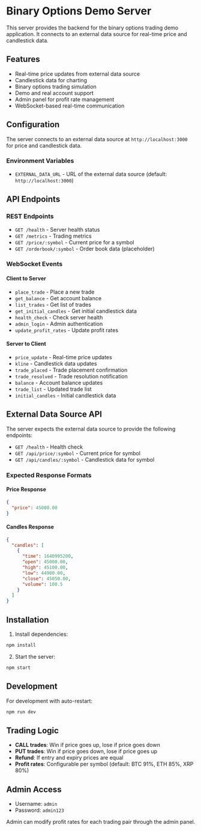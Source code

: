 # Binary Options Demo Server

This server provides the backend for the binary options trading demo application. It connects to an external data source for real-time price and candlestick data.

## Features

- Real-time price updates from external data source
- Candlestick data for charting
- Binary options trading simulation
- Demo and real account support
- Admin panel for profit rate management
- WebSocket-based real-time communication

## Configuration

The server connects to an external data source at `http://localhost:3000` for price and candlestick data.

### Environment Variables

- `EXTERNAL_DATA_URL` - URL of the external data source (default: `http://localhost:3000`)

## API Endpoints

### REST Endpoints

- `GET /health` - Server health status
- `GET /metrics` - Trading metrics
- `GET /price/:symbol` - Current price for a symbol
- `GET /orderbook/:symbol` - Order book data (placeholder)

### WebSocket Events

#### Client to Server
- `place_trade` - Place a new trade
- `get_balance` - Get account balance
- `list_trades` - Get list of trades
- `get_initial_candles` - Get initial candlestick data
- `health_check` - Check server health
- `admin_login` - Admin authentication
- `update_profit_rates` - Update profit rates

#### Server to Client
- `price_update` - Real-time price updates
- `kline` - Candlestick data updates
- `trade_placed` - Trade placement confirmation
- `trade_resolved` - Trade resolution notification
- `balance` - Account balance updates
- `trade_list` - Updated trade list
- `initial_candles` - Initial candlestick data

## External Data Source API

The server expects the external data source to provide the following endpoints:

- `GET /health` - Health check
- `GET /api/price/:symbol` - Current price for symbol
- `GET /api/candles/:symbol` - Candlestick data for symbol

### Expected Response Formats

#### Price Response
```json
{
  "price": 45000.00
}
```

#### Candles Response
```json
{
  "candles": [
    {
      "time": 1640995200,
      "open": 45000.00,
      "high": 45100.00,
      "low": 44900.00,
      "close": 45050.00,
      "volume": 100.5
    }
  ]
}
```

## Installation

1. Install dependencies:
```bash
npm install
```

2. Start the server:
```bash
npm start
```

## Development

For development with auto-restart:
```bash
npm run dev
```

## Trading Logic

- **CALL trades**: Win if price goes up, lose if price goes down
- **PUT trades**: Win if price goes down, lose if price goes up
- **Refund**: If entry and expiry prices are equal
- **Profit rates**: Configurable per symbol (default: BTC 91%, ETH 85%, XRP 80%)

## Admin Access

- Username: `admin`
- Password: `admin123`

Admin can modify profit rates for each trading pair through the admin panel.
